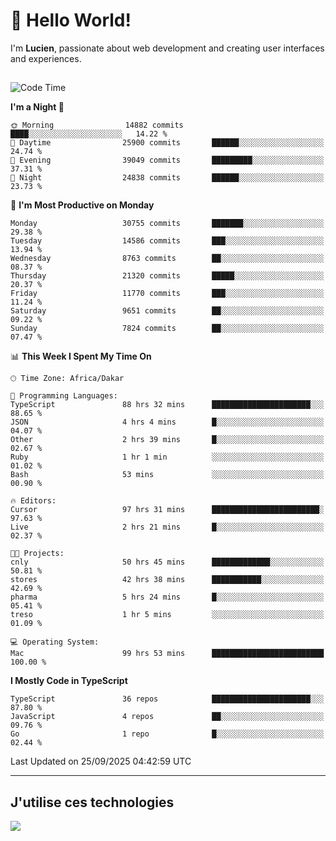 # 👋 Hello World!

I'm **Lucien**, passionate about web development and creating user interfaces and experiences.

##

<!--START_SECTION:waka-->
![Code Time](http://img.shields.io/badge/Code%20Time-3%2C886%20hrs%203%20mins-blue)

**I'm a Night 🦉** 

```text
🌞 Morning                14882 commits       ████░░░░░░░░░░░░░░░░░░░░░   14.22 % 
🌆 Daytime                25900 commits       ██████░░░░░░░░░░░░░░░░░░░   24.74 % 
🌃 Evening                39049 commits       █████████░░░░░░░░░░░░░░░░   37.31 % 
🌙 Night                  24838 commits       ██████░░░░░░░░░░░░░░░░░░░   23.73 % 
```
📅 **I'm Most Productive on Monday** 

```text
Monday                   30755 commits       ███████░░░░░░░░░░░░░░░░░░   29.38 % 
Tuesday                  14586 commits       ███░░░░░░░░░░░░░░░░░░░░░░   13.94 % 
Wednesday                8763 commits        ██░░░░░░░░░░░░░░░░░░░░░░░   08.37 % 
Thursday                 21320 commits       █████░░░░░░░░░░░░░░░░░░░░   20.37 % 
Friday                   11770 commits       ███░░░░░░░░░░░░░░░░░░░░░░   11.24 % 
Saturday                 9651 commits        ██░░░░░░░░░░░░░░░░░░░░░░░   09.22 % 
Sunday                   7824 commits        ██░░░░░░░░░░░░░░░░░░░░░░░   07.47 % 
```


📊 **This Week I Spent My Time On** 

```text
🕑︎ Time Zone: Africa/Dakar

💬 Programming Languages: 
TypeScript               88 hrs 32 mins      ██████████████████████░░░   88.65 % 
JSON                     4 hrs 4 mins        █░░░░░░░░░░░░░░░░░░░░░░░░   04.07 % 
Other                    2 hrs 39 mins       █░░░░░░░░░░░░░░░░░░░░░░░░   02.67 % 
Ruby                     1 hr 1 min          ░░░░░░░░░░░░░░░░░░░░░░░░░   01.02 % 
Bash                     53 mins             ░░░░░░░░░░░░░░░░░░░░░░░░░   00.90 % 

🔥 Editors: 
Cursor                   97 hrs 31 mins      ████████████████████████░   97.63 % 
Live                     2 hrs 21 mins       █░░░░░░░░░░░░░░░░░░░░░░░░   02.37 % 

🐱‍💻 Projects: 
cnly                     50 hrs 45 mins      █████████████░░░░░░░░░░░░   50.81 % 
stores                   42 hrs 38 mins      ███████████░░░░░░░░░░░░░░   42.69 % 
pharma                   5 hrs 24 mins       █░░░░░░░░░░░░░░░░░░░░░░░░   05.41 % 
treso                    1 hr 5 mins         ░░░░░░░░░░░░░░░░░░░░░░░░░   01.09 % 

💻 Operating System: 
Mac                      99 hrs 53 mins      █████████████████████████   100.00 % 
```

**I Mostly Code in TypeScript** 

```text
TypeScript               36 repos            ██████████████████████░░░   87.80 % 
JavaScript               4 repos             ██░░░░░░░░░░░░░░░░░░░░░░░   09.76 % 
Go                       1 repo              █░░░░░░░░░░░░░░░░░░░░░░░░   02.44 % 
```




 Last Updated on 25/09/2025 04:42:59 UTC
<!--END_SECTION:waka-->
---

## J'utilise ces technologies

<p align="left">
  <a href="https://skillicons.dev">
    <img src="https://skillicons.dev/icons?i=ts,js,go,ruby,css,scss,tailwind,react,vite,nextjs,docker,figma,ableton" />
  </a>
</p>

